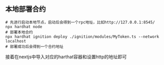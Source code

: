 ## 本地部署合约
```shell
# 先进行启动本地节点，启动后会得到一个rpc地址，比如http://127.0.0.1:8545/
npx hardhat node
# 部署本地合约
npx hardhat ignition deploy ./ignition/modules/MyToken.ts --network localhost
# 部署成功后会得到一个合约地址
```

接着在nextjs中导入对应的harthat容器和设置http的地址即可
